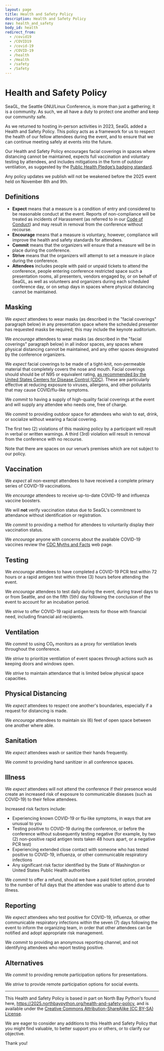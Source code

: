 ```yaml
---
layout: page
title: Health and Safety Policy
description: Health and Safety Policy
nav: health_and_safety
body_id: health
redirect_from:
  - /covid19
  - /COVID19
  - /covid-19
  - /COVID-19
  - /health
  - /Health
  - /safety
  - /Safety
---
```


# Health and Safety Policy

SeaGL, the Seattle GNU/Linux Conference, is more than just a gathering; it is a community. As such, we all have a duty to protect one another and keep our community safe.

As we returned to hosting in-person activities in 2023, SeaGL added a Health and Safety Policy. This policy acts as a framework for us to respect the health of our fellow attendees during the event, and to ensure that we can continue meeting safely at events into the future.

Our Health and Safety Policy encourages facial coverings in spaces where distancing cannot be maintained, expects full vaccination and voluntary testing by attendees, and includes mitigations in the form of outdoor ventilation, as suggested by the [Public Health Pledge’s badging standard](https://publichealthpledge.com/badging).

Any policy updates we publish will not be weakened before the 2025 event held on November 8th and 9th.


## Definitions

- **Expect** means that a measure is a condition of entry and considered to be reasonable conduct at the event. Reports of non-compliance will be treated as incidents of Harassment (as referred to in our [Code of Conduct](/coc)) and may result in removal from the conference without recourse.
- **Encourage** means that a measure is voluntary, however, compliance will improve the health and safety standards for attendees.
- **Commit** means that the organizers will ensure that a measure will be in place during the conference.
- **Strive** means that the organizers will attempt to set a measure in place during the conference.
- **Attendees** includes people with paid or unpaid tickets to attend the conference, people entering conference restricted space such a presentation rooms, all presenters, vendors engaged by, or on behalf of SeaGL, as well as volunteers and organizers during each scheduled conference day, or on setup days in spaces where physical distancing cannot be maintained.


## Masking

We _expect_ attendees to wear masks (as described in the "facial coverings" paragraph below) in any presentation space where the scheduled presenter has requested masks be required; this may include the keynote auditorium.

We _encourage_ attendees to wear masks (as described in the "facial coverings" paragraph below) in all indoor spaces, any spaces where physical distancing cannot be maintained, and any other spaces designated by the conference organizers.

We _expect_ facial coverings to be made of a tight-knit, non-permeable material that completely covers the nose and mouth. Facial coverings should should be of N95 or equivalent rating, [as recommended by the United States Centers for Disease Control (CDC)](https://www.cdc.gov/coronavirus/2019-ncov/prevent-getting-sick/types-of-masks.html). These are particularly effective at reducing exposure to viruses, allergens, and other pollutants that may cause COVID/flu-like symptoms.

We _commit_ to having a supply of high-quality facial coverings at the event and will supply any attendee who needs one, free of charge.

We _commit_ to providing outdoor space for attendees who wish to eat, drink, or socialize without wearing a facial covering.

The first two (2) violations of this masking policy by a participant will result in verbal or written warnings. A third (3rd) violation will result in removal from the conference with no recourse.

Note that there are spaces on our venue’s premises which are not subject to our policy.


## Vaccination

We _expect_ all non-exempt attendees to have received a complete primary series of COVID-19 vaccinations.

We _encourage_ attendees to receive up-to-date COVID-19 and influenza vaccine boosters.

We will **not** verify vaccination status due to SeaGL's commitment to attendance without identification or registration.

We _commit_ to providing a method for attendees to voluntarily display their vaccination status.

We _encourage_ anyone with concerns about the available COVID-19 vaccines review the [CDC Myths and Facts](https://www.cdc.gov/coronavirus/2019-ncov/vaccines/facts.html) web page.


## Testing

We _encourage_ attendees to have completed a COVID-19 PCR test within 72 hours or a rapid antigen test within three (3) hours before attending the event.

We _encourage_ attendees to test daily during the event, during travel days to or from Seattle, and on the fifth (5th) day following the conclusion of the event to account for an incubation period.

We _strive_ to offer COVID-19 rapid antigen tests for those with financial need, including financial aid recipients.


## Ventilation

We _commit_ to using CO₂ monitors as a proxy for ventilation levels throughout the conference.

We _strive_ to prioritize ventilation of event spaces through actions such as keeping doors and windows open.

We _strive_ to maintain attendance that is limited below physical space capacities.


## Physical Distancing

We _expect_ attendees to respect one another's boundaries, especially if a request for distancing is made.

We _encourage_ attendees to maintain six (6) feet of open space between one another where able.


## Sanitation

We _expect_ attendees wash or sanitize their hands frequently.

We _commit_ to providing hand sanitizer in all conference spaces.


## Illness

We _expect_ attendees will not attend the conference if their presence would create an increased risk of exposure to communicable diseases (such as COVID-19) to their fellow attendees.

Increased risk factors include:

- Experiencing known COVID-19 or flu-like symptoms, in ways that are unusual to you
- Testing positive to COVID-19 during the conference, or before the conference without subsequently testing negative (for example, by two (2) non-positive rapid antigen tests taken 48 hours apart, or a negative PCR test)
- Experiencing extended close contact with someone who has tested positive to COVID-19, influenza, or other communicable respiratory infections
- Any significant risk factor identified by the State of Washington or United States Public Health authorities

We _commit_ to offer a refund, should we have a paid ticket option, prorated to the number of full days that the attendee was unable to attend due to illness.


## Reporting

We _expect_ attendees who test positive for COVID-19, influenza, or other communicable respiratory infections within the seven (7) days following the event to inform the organizing team, in order that other attendees can be notified and adopt appropriate risk management.

We _commit_ to providing an anonymous reporting channel, and not identifying attendees who report testing positive.


## Alternatives

We _commit_ to providing remote participation options for presentations.

We _strive_ to provide remote participation options for social events.

---

This Health and Safety Policy is based in part on North Bay Python's found here, <https://2025.northbaypython.org/health-and-safety-policy>, and is available under the [Creative Commons Attribution-ShareAlike (CC BY-SA) License](https://creativecommons.org/licenses/by-sa/4.0/).

We are eager to consider any additions to this Health and Safety Policy that you might find valuable, to better support you or others, or to clarify our objective.

Thank you!
